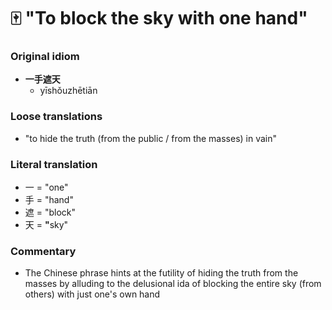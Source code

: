 # 🀄 "To block the sky with one hand"

### Original idiom

* **一手遮天**&#x20;
  * yīshǒuzhētiān

### Loose translations

* "to hide the truth (from the public / from the masses) in vain"

### Literal translation

* 一 = "one"
* 手 = "hand"
* 遮 = "block"
* 天 = **"**&#x73;ky"

### Commentary

* The Chinese phrase hints at the futility of hiding the truth from the masses by alluding to the delusional ida of blocking the entire sky (from others) with just one's own hand

